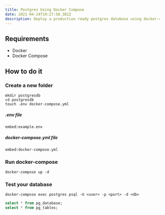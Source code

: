 ```yaml
---
title: Postgres Using Docker Compose
date: 2021-04-24T19:27:58.381Z
description: Deploy a production ready postgres database using docker-compose
---
```


## Requirements

- Docker
- Docker Compose

## How to do it

### Create a new folder

```shell
mkdir postgresdb
cd postgresdb
touch .env docker-compose.yml
```

##### .env file

`embed:example.env`

##### docker-compose.yml file

`embed:docker-compose.yml`

### Run docker-compose

```shell
docker-compose up -d
```

### Test your database

```shell
docker-compose exec postgres psql -U <user> -p <port> -d <db>
```

```sql
select * from pg_database;
select * from pg_tables;
```
